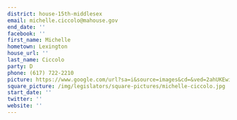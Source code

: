 ```yaml
---
district: house-15th-middlesex
email: michelle.ciccolo@mahouse.gov
end_date: ''
facebook: ''
first_name: Michelle
hometown: Lexington
house_url: ''
last_name: Ciccolo
party: D
phone: (617) 722-2210
picture: https://www.google.com/url?sa=i&source=images&cd=&ved=2ahUKEwiOiYyFitjgAhVKn-AKHRDjBLwQjRx6BAgBEAU&url=http%3A%2F%2Fwww.michelleciccolo.com%2Fabout.html&psig=AOvVaw0oSMzEiEodrwJLUC2RHRec&ust=1551225115156613
square_picture: /img/legislators/square-pictures/michelle-ciccolo.jpg
start_date: ''
twitter: ''
website: ''
---
```

